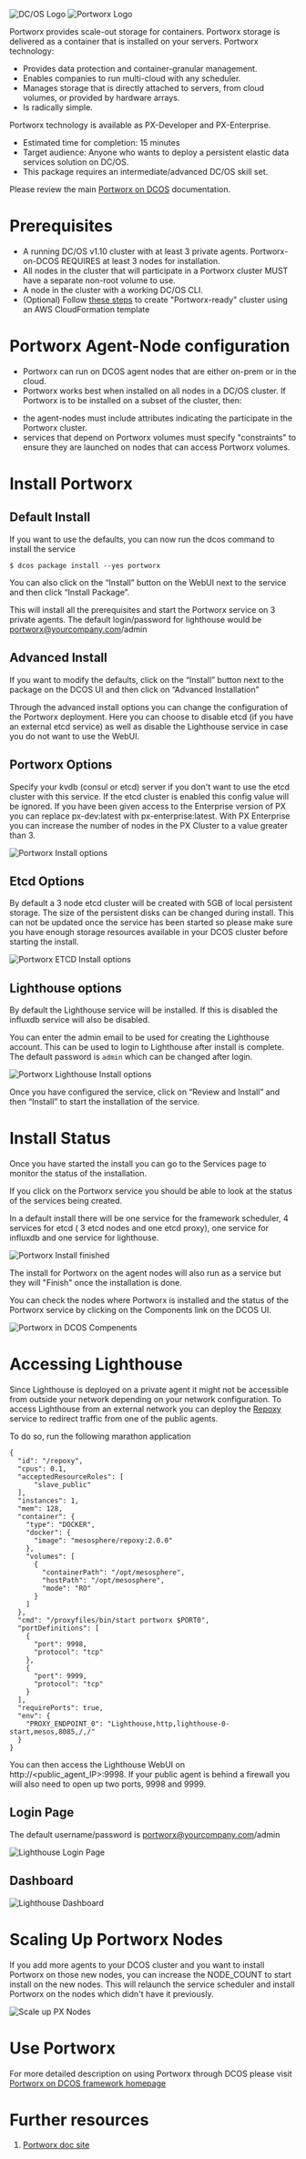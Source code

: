 ![DC/OS Logo](https://acomblogimages.blob.core.windows.net/media/Default/Windows-Live-Writer/dcoslogo.png) ![Portworx Logo](https://github.com/portworx/px-dev/blob/master/images/pwx-256.png)

Portworx provides scale-out storage for containers. Portworx storage is delivered as a container that is installed on your servers. Portworx technology:

* Provides data protection and container-granular management.
* Enables companies to run multi-cloud with any scheduler.
* Manages storage that is directly attached to servers, from cloud volumes, or provided by hardware arrays.
* Is radically simple.

Portworx technology is available as PX-Developer and PX-Enterprise.

- Estimated time for completion: 15 minutes
- Target audience: Anyone who wants to deploy a persistent elastic data services solution on DC/OS. 
- This package requires an intermediate/advanced DC/OS skill set.

Please review the main [Portworx on DCOS](https://docs.portworx.com/scheduler/mesosphere-dcos/) documentation.

# Prerequisites

- A running DC/OS v1.10 cluster with at least 3 private agents. Portworx-on-DCOS REQUIRES at least 3 nodes for installation.
- All nodes in the cluster that will participate in a Portworx cluster MUST have a separate non-root volume to use.  
- A node in the cluster with a working DC/OS CLI.
- (Optional) Follow [these steps](https://docs.portworx.com/scheduler/mesosphere-dcos/install.html#optional-deploy-an-aws-portworx-ready-cluster) to create "Portworx-ready" cluster using an AWS CloudFormation template

# Portworx Agent-Node configuration

- Portworx can run on DCOS agent nodes that are either on-prem or in the cloud.
- Portworx works best when installed on all nodes in a DC/OS cluster.  If Portworx is to be installed on a subset of the cluster, then:
 * the agent-nodes must include attributes indicating the participate in the Portworx cluster.
 * services that depend on Portworx volumes must specify "constraints" to ensure they are launched on nodes that can access Portworx volumes.

# Install Portworx
## Default Install
If you want to use the defaults, you can now run the dcos command to install the service
```
$ dcos package install --yes portworx
```
You can also click on the  “Install” button on the WebUI next to the service and then click “Install Package”.

This will install all the prerequisites and start the Portworx service on 3 private agents.
The default login/password for lighthouse would be portworx@yourcompany.com/admin

## Advanced Install
If you want to modify the defaults, click on the “Install” button next to the package on the DCOS UI and then click on
“Advanced Installation”

Through the advanced install options you can change the configuration of the Portworx deployment. Here you can choose to
disable etcd (if you have an external etcd service) as well as disable the Lighthouse service in case you do not want to
use the WebUI.

## Portworx Options
Specify your kvdb (consul or etcd) server if you don't want to use the etcd cluster with this service. If the etcd cluster
is enabled this config value will be ignored.
If you have been given access to the Enterprise version of PX you can replace px-dev:latest with px-enterprise:latest.
With PX Enterprise you can increase the number of nodes in the PX Cluster to a value greater than 3.

![Portworx Install options](img/dcos-px-install-options.png)

## Etcd Options
By default a 3 node etcd cluster will be created with 5GB of local persistent storage. The size of the persistent disks can
be changed during install. This can not be updated once the service has been started so please make sure you have enough
storage resources available in your DCOS cluster before starting the install.

![Portworx ETCD Install options](img/dcos-px-etcd-options.png)

## Lighthouse options
By default the Lighthouse service will be installed. If this is disabled the influxdb service will also be disabled.

You can enter the admin email to be used for creating the Lighthouse account. This can be used to login to Lighthouse
after install is complete. The default password is `admin` which can be changed after login.

![Portworx Lighthouse Install options](img/dcos-px-lighthouse-options.png)

Once you have configured the service, click on “Review and Install” and then “Install” to start the installation of the
service.

# Install Status

Once you have started the install you can go to the Services page to monitor the status of the installation.

If you click on the Portworx service you should be able to look at the status of the services being created. 

In a default install there will be one service for the framework scheduler, 4 services for etcd (
3 etcd nodes and one etcd proxy), one service for influxdb and one service for lighthouse.

![Portworx Install finished](img/dcos-px-install-finished.png)

The install for Portworx on the agent nodes will also run as a service but they will "Finish" once the installation is done.

You can check the nodes where Portworx is installed and the status of the Portworx service by clicking on the Components
link on the DCOS UI.

![Portworx in DCOS Compenents](img/dcos-px-components.png)

# Accessing Lighthouse

Since Lighthouse is deployed on a private agent it might not be accessible from outside your network depending on your
network configuration. To access Lighthouse from an external network you can deploy the
[Repoxy](https://gist.github.com/nlsun/877411115f7e3b885b5e9daa8821722f) service to redirect traffic from one of the public 
agents.

To do so, run the following marathon application

```
{
  "id": "/repoxy",
  "cpus": 0.1,
  "acceptedResourceRoles": [
      "slave_public"
  ],
  "instances": 1,
  "mem": 128,
  "container": {
    "type": "DOCKER",
    "docker": {
      "image": "mesosphere/repoxy:2.0.0"
    },
    "volumes": [
      {
        "containerPath": "/opt/mesosphere",
        "hostPath": "/opt/mesosphere",
        "mode": "RO"
      }
    ]
  },
  "cmd": "/proxyfiles/bin/start portworx $PORT0",
  "portDefinitions": [
    {
      "port": 9998,
      "protocol": "tcp"
    },
    {
      "port": 9999,
      "protocol": "tcp"
    }
  ],
  "requirePorts": true,
  "env": {
    "PROXY_ENDPOINT_0": "Lighthouse,http,lighthouse-0-start,mesos,8085,/,/"
  }
}
```

You can then access the Lighthouse WebUI on http://\<public_agent_IP\>:9998.
If your public agent is behind a firewall you will also need to open up two ports, 9998 and 9999.

## Login Page
The default username/password is portworx@yourcompany.com/admin

![Lighthouse Login Page](img/dcos-px-lighthouse-login.png)

## Dashboard
![Lighthouse Dashboard](img/dcos-px-lighthouse-dashboard.png)

# Scaling Up Portworx Nodes

If you add more agents to your DCOS cluster and you want to install Portworx on those new nodes, you can increase the 
NODE_COUNT to start install on the new nodes. This will relaunch the service scheduler and install Portworx on the nodes 
which didn't have it previously.

![Scale up PX Nodes](img/dcos-px-scale-up.png)


# Use Portworx

For more detailed description on using Portworx through DCOS please visit  [Portworx on DCOS framework homepage](https://docs.portworx.com/scheduler/mesosphere-dcos)


# Further resources
1. [Portworx doc site ](http://docs.portworx.com)
